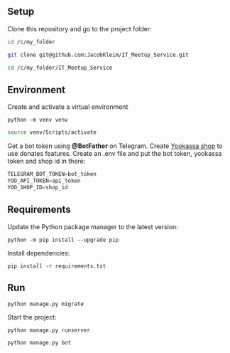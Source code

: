 ## Setup
 Clone this repository and go to the project folder:
 <!-- (выбирайте свою папку для проекта) -->
   ```bash
   cd /c/my_folder
   ```
   ```bash
   git clone git@github.com:JacobKleim/IT_Meetup_Service.git
   ```
   ```bash
   cd /c/my_folder/IT_Meetup_Service
   ```

## Environment      
 Сreate and activate a virtual environment  
   ```
   python -m venv venv
   ```
   ```bash
   source venv/Scripts/activate
   ```
 Get a bot token using **@BotFather** on Telegram.
 Create [Yookassa shop](https://yookassa.ru/) to use donates features. 
 Create an .env file and put the bot token, yookassa token and shop id in there:
   ```python 
   TELEGRAM_BOT_TOKEN=bot_token
   YOO_API_TOKEN=api_token
   YOO_SHOP_ID=shop_id
   ```

## Requirements
   Update the Python package manager to the latest version:
   ```
   python -m pip install --upgrade pip
   ```
   Install dependencies:
   ```
   pip install -r requirements.txt
   ``` 

## Run
   ```
   python manage.py migrate
   ```
   Start the project:
   ```
   python manage.py runserver
   ```
   ```
   python manage.py bot
   ```
